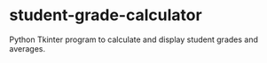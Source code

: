 # student-grade-calculator
Python Tkinter program to calculate and display student grades and averages.
